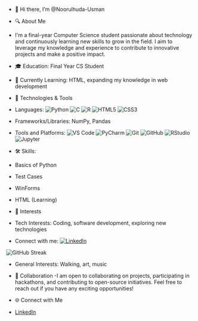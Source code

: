 - 👋 Hi there, I’m @Noorulhuda-Usman

- 🔍 About Me  
- I'm a final-year Computer Science student passionate about technology and continuously learning new skills to grow in the field. I aim to leverage my knowledge and experience to contribute to innovative projects and make a positive impact.
- 🎓 Education: Final Year CS Student 
- 🌱 Currently Learning: HTML, expanding my knowledge in web development
  
- 🔧 Technologies & Tools
- Languages:
![Python](https://img.shields.io/badge/Python-3776AB?style=for-the-badge&logo=python&logoColor=white)
![C](https://img.shields.io/badge/C-00599C?style=for-the-badge&logo=c&logoColor=white)
![R](https://img.shields.io/badge/R-276DC3?style=for-the-badge&logo=r&logoColor=white)
![HTML5](https://img.shields.io/badge/HTML5-E34F26?style=for-the-badge&logo=html5&logoColor=white)
![CSS3](https://img.shields.io/badge/CSS3-1572B6?style=for-the-badge&logo=css3&logoColor=white)

- Frameworks/Libraries: NumPy, Pandas
  
- Tools and Platforms:
![VS Code](https://img.shields.io/badge/VS%20Code-0078D4?style=for-the-badge&logo=visual-studio-code&logoColor=white)
![PyCharm](https://img.shields.io/badge/PyCharm-000000?style=for-the-badge&logo=pycharm&logoColor=white)
![Git](https://img.shields.io/badge/Git-F05032?style=for-the-badge&logo=git&logoColor=white)
![GitHub](https://img.shields.io/badge/GitHub-100000?style=for-the-badge&logo=github&logoColor=white)
![RStudio](https://img.shields.io/badge/RStudio-75AADB?style=for-the-badge&logo=rstudio&logoColor=white)
![Jupyter](https://img.shields.io/badge/Jupyter-F37626?style=for-the-badge&logo=jupyter&logoColor=white)

- 🛠️ Skills:
- Basics of Python
- Test Cases
- WinForms
- HTML (Learning)
  
- 🚀 Interests
- Tech Interests: Coding, software development, exploring new technologies
  
- Connect with me:
[![LinkedIn](https://img.shields.io/badge/LinkedIn-0077B5?style=for-the-badge&logo=linkedin&logoColor=white)](https://www.linkedin.com/in/noorulhuda-usman)

![GitHub Streak](https://github-readme-streak-stats.herokuapp.com/?user=yourusername&theme=dark&hide_border=true)

- General Interests: Walking, art, music
  
- 🤝 Collaboration
-I am open to collaborating on projects, participating in hackathons, and contributing to open-source initiatives. Feel free to reach out if you have any exciting opportunities!

- 🌐 Connect with Me
- [LinkedIn](https://www.linkedin.com/in/noorulhuda-usman-8a42aa200)
